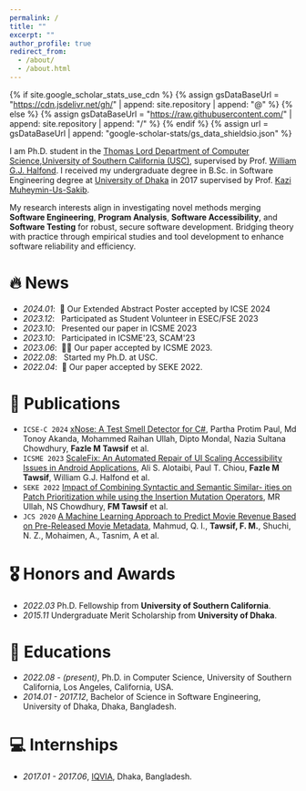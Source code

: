 ```yaml
---
permalink: /
title: ""
excerpt: ""
author_profile: true
redirect_from: 
  - /about/
  - /about.html
---
```


{% if site.google_scholar_stats_use_cdn %}
{% assign gsDataBaseUrl = "https://cdn.jsdelivr.net/gh/" | append: site.repository | append: "@" %}
{% else %}
{% assign gsDataBaseUrl = "https://raw.githubusercontent.com/" | append: site.repository | append: "/" %}
{% endif %}
{% assign url = gsDataBaseUrl | append: "google-scholar-stats/gs_data_shieldsio.json" %}

<span class='anchor' id='about-me'></span>

<p>
  I am Ph.D. student in the <a target="_blank" rel="noopener" href="https://www.cs.usc.edu">Thomas Lord Department of Computer Science</a>,<a target="_blank" rel="noopener" href="http://usc.edu">University of Southern California (USC)</a>, supervised by Prof. <a href="https://viterbi-web.usc.edu/~halfond/index.html" target="_blank">William G.J. Halfond</a>. I received my undergraduate degree in B.Sc. in Software Engineering degree at <a target="_blank" rel="noopener" href="https://www.du.ac.bd">University of Dhaka</a> in 2017 supervised by Prof. <a target="_blank" rel="noopener" href="https://dsse.github.io/members/"> Kazi Muheymin-Us-Sakib</a>.
</p>
<p>
  <!-- My research interests is the combination of <strong>Software Engineering</strong>, <strong>Program Analysis</strong> and <strong>Software Testing</strong>. -->
  My research interests align in investigating novel methods merging <strong>Software Engineering</strong>, <strong>Program Analysis</strong>, <strong>Software Accessibility</strong>, and <strong>Software Testing</strong> for robust, secure software development. Bridging theory with practice through empirical studies and tool development to enhance software reliability and efficiency.
</p>


<!-- My research interest includes neural machine translation and computer vision. I have published more than 100 papers at the top international AI conferences with total <a href='https://scholar.google.com/citations?user=DhtAFkwAAAAJ'>google scholar citations <strong><span id='total_cit'>260000+</span></strong></a> (You can also use google scholar badge <a href='https://scholar.google.com/citations?user=DhtAFkwAAAAJ'><img src="https://img.shields.io/endpoint?url={{ url | url_encode }}&logo=Google%20Scholar&labelColor=f6f6f6&color=9cf&style=flat&label=citations"></a>). -->


# 🔥 News
- *2024.01*: &nbsp;🎉 Our Extended Abstract Poster accepted by ICSE 2024
- *2023.12*: &nbsp; Participated as Student Volunteer in ESEC/FSE 2023 
- *2023.10*: &nbsp; Presented our paper in ICSME 2023
- *2023.10*: &nbsp; Participated in ICSME'23, SCAM'23
- *2023.06*: &nbsp;🎉🎉 Our paper accepted by ICSME 2023. 
- *2022.08*: &nbsp; Started my Ph.D. at USC. 
- *2022.04*: &nbsp;🎉 Our paper accepted by SEKE 2022. 

# 📝 Publications 

<!-- <div class='paper-box'><div class='paper-box-image'><div><div class="badge">CVPR 2016</div><img src='images/500x300.png' alt="sym" width="100%"></div></div>
<div class='paper-box-text' markdown="1">

[Deep Residual Learning for Image Recognition](https://openaccess.thecvf.com/content_cvpr_2016/papers/He_Deep_Residual_Learning_CVPR_2016_paper.pdf)

**Kaiming He**, Xiangyu Zhang, Shaoqing Ren, Jian Sun

[**Project**](https://scholar.google.com/citations?view_op=view_citation&hl=zh-CN&user=DhtAFkwAAAAJ&citation_for_view=DhtAFkwAAAAJ:ALROH1vI_8AC) <strong><span class='show_paper_citations' data='DhtAFkwAAAAJ:ALROH1vI_8AC'></span></strong>
- Lorem ipsum dolor sit amet, consectetur adipiscing elit. Vivamus ornare aliquet ipsum, ac tempus justo dapibus sit amet. 
</div>
</div> -->

- ``ICSE-C 2024`` [xNose: A Test Smell Detector for C#](https://github.com), Partha Protim Paul, Md Tonoy Akanda, Mohammed Raihan Ullah, Dipto Mondal, Nazia Sultana Chowdhury, **Fazle M Tawsif** et al.
- ``ICSME 2023``  [ScaleFix: An Automated Repair of UI Scaling Accessibility Issues in Android Applications](https://doi.ieeecomputersociety.org/10.1109/ICSME58846.2023.00025), Ali S. Alotaibi, Paul T. Chiou, **Fazle M Tawsif**, William G.J. Halfond et al.
- ``SEKE 2022`` [Impact of Combining Syntactic and Semantic Similar- ities on Patch Prioritization while using the Insertion Mutation Operators](https://doi.org/10.18293/SEKE2022-047), MR Ullah, NS Chowdhury, **FM Tawsif** et al.
- ``JCS 2020``  [A Machine Learning Approach to Predict Movie Revenue Based on Pre-Released Movie Metadata](https://doi.org/10.3844/jcssp.2020.749.767), Mahmud, Q. I., **Tawsif, F. M.**, Shuchi, N. Z., Mohaimen, A., Tasnim, A et al.

# 🎖 Honors and Awards
- *2022.03* Ph.D. Fellowship from **University of Southern California**. 
- *2015.11* Undergraduate Merit Scholarship from **University of Dhaka**. 

# 📖 Educations
- *2022.08 - (present)*, Ph.D. in Computer Science, University of Southern California, Los Angeles, California, USA. 
- *2014.01 - 2017.12*, Bachelor of Science in Software Engineering, University of Dhaka, Dhaka, Bangladesh. 

<!-- # 💬 Invited Talks
- *2021.06*, Lorem ipsum dolor sit amet, consectetur adipiscing elit. Vivamus ornare aliquet ipsum, ac tempus justo dapibus sit amet. 
- *2021.03*, Lorem ipsum dolor sit amet, consectetur adipiscing elit. Vivamus ornare aliquet ipsum, ac tempus justo dapibus sit amet.  \| [\[video\]](https://github.com/) -->

# 💻 Internships
- *2017.01 - 2017.06*, [IQVIA](https://www.iqvia.com), Dhaka, Bangladesh.